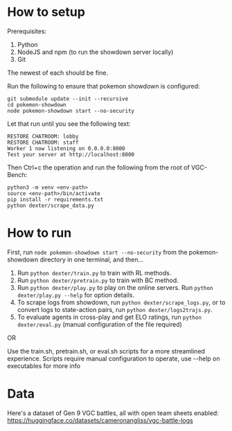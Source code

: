 # How to setup
Prerequisites:
1. Python
1. NodeJS and npm (to run the showdown server locally)
1. Git

The newest of each should be fine.

Run the following to ensure that pokemon showdown is configured:
```
git submodule update --init --recursive
cd pokemon-showdown
node pokemon-showdown start --no-security
```
Let that run until you see the following text:
```
RESTORE CHATROOM: lobby
RESTORE CHATROOM: staff
Worker 1 now listening on 0.0.0.0:8000
Test your server at http://localhost:8000
```
Then Ctrl+c the operation and run the following from the root of VGC-Bench:
```
python3 -m venv <env-path>
source <env-path>/bin/activate
pip install -r requirements.txt
python dexter/scrape_data.py
```

# How to run
First, run `node pokemon-showdown start --no-security` from the pokemon-showdown directory in one terminal, and then...
1. Run `python dexter/train.py` to train with RL methods.
1. Run `python dexter/pretrain.py` to train with BC method.
1. Run `python dexter/play.py` to play on the online servers. Run `python dexter/play.py --help` for option details.
1. To scrape logs from showdown, run `python dexter/scrape_logs.py`, or to convert logs to state-action pairs, run `python dexter/logs2trajs.py`.
1. To evaluate agents in cross-play and get ELO ratings, run `python dexter/eval.py` (manual configuration of the file required)

OR

Use the train.sh, pretrain.sh, or eval.sh scripts for a more streamlined experience. Scripts require manual configuration to operate, use --help on executables for more info

# Data
Here's a dataset of Gen 9 VGC battles, all with open team sheets enabled: https://huggingface.co/datasets/cameronangliss/vgc-battle-logs
